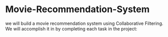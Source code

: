 # Movie-Recommendation-System
we will build a movie recommendation system using Collaborative Filtering. We will accomplish it in by completing each task in the project:
